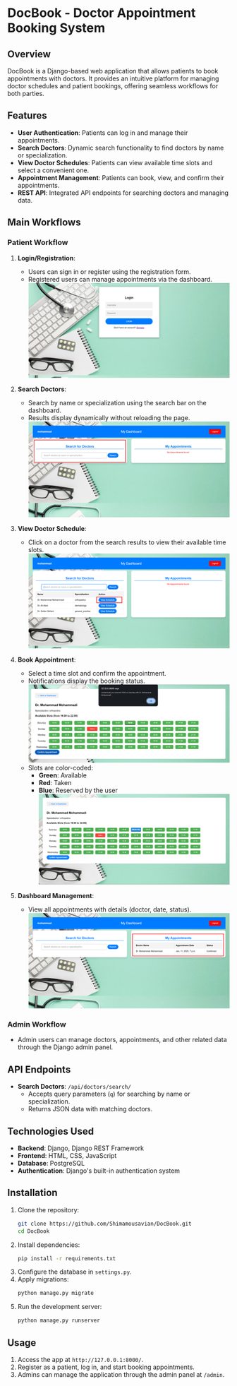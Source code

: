 # DocBook - Doctor Appointment Booking System

## Overview
DocBook is a Django-based web application that allows patients to book appointments with doctors. It provides an intuitive platform for managing doctor schedules and patient bookings, offering seamless workflows for both parties.

## Features
- **User Authentication**: Patients can log in and manage their appointments.
- **Search Doctors**: Dynamic search functionality to find doctors by name or specialization.
- **View Doctor Schedules**: Patients can view available time slots and select a convenient one.
- **Appointment Management**: Patients can book, view, and confirm their appointments.
- **REST API**: Integrated API endpoints for searching doctors and managing data.

## Main Workflows

### Patient Workflow
1. **Login/Registration**:
   - Users can sign in or register using the registration form.
   - Registered users can manage appointments via the dashboard.
     ![alt text](DocBook/screenshots/login.png)  


2. **Search Doctors**:
   - Search by name or specialization using the search bar on the dashboard.
   - Results display dynamically without reloading the page.
   ![alt text](DocBook/screenshots/search.jpg)
3. **View Doctor Schedule**:
   - Click on a doctor from the search results to view their available time slots.
       ![alt text](DocBook/screenshots/viewschedule.png)

4. **Book Appointment**:
   - Select a time slot and confirm the appointment.
   - Notifications display the booking status.
     ![alt text](DocBook/screenshots/notification.png)
   - Slots are color-coded:
     - **Green**: Available
     - **Red**: Taken
     - **Blue**: Reserved by the user
      ![alt text](DocBook/screenshots/schedule.png)

5. **Dashboard Management**:
   - View all appointments with details (doctor, date, status).
     ![alt text](DocBook/screenshots/appointments.png)

### Admin Workflow
- Admin users can manage doctors, appointments, and other related data through the Django admin panel.

## API Endpoints
- **Search Doctors**: `/api/doctors/search/`
  - Accepts query parameters (`q`) for searching by name or specialization.
  - Returns JSON data with matching doctors.

## Technologies Used
- **Backend**: Django, Django REST Framework
- **Frontend**: HTML, CSS, JavaScript
- **Database**: PostgreSQL
- **Authentication**: Django's built-in authentication system

## Installation
1. Clone the repository:
   ```bash
   git clone https://github.com/Shimamousavian/DocBook.git
   cd DocBook
   ```
2. Install dependencies:
   ```bash
   pip install -r requirements.txt
   ```
3. Configure the database in `settings.py`.
4. Apply migrations:
   ```bash
   python manage.py migrate
   ```
5. Run the development server:
   ```bash
   python manage.py runserver
   ```

## Usage
1. Access the app at `http://127.0.0.1:8000/`.
2. Register as a patient, log in, and start booking appointments.
3. Admins can manage the application through the admin panel at `/admin`.
